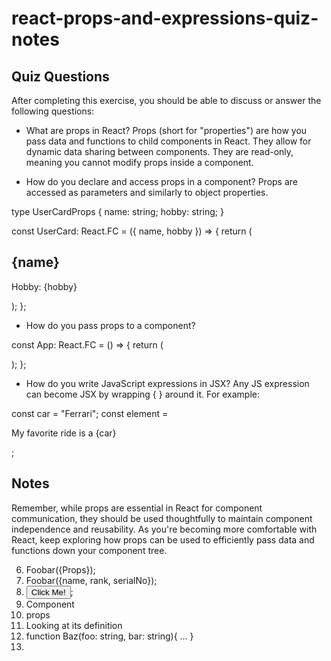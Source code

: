 # react-props-and-expressions-quiz-notes

## Quiz Questions

After completing this exercise, you should be able to discuss or answer the following questions:

- What are props in React?
  Props (short for "properties") are how you pass data and functions to child components in React. They allow for dynamic data sharing between components.
  They are read-only, meaning you cannot modify props inside a component.

- How do you declare and access props in a component?
  Props are accessed as parameters and similarly to object properties.

type UserCardProps {
name: string;
hobby: string;
}

const UserCard: React.FC<UserCardProps> = ({ name, hobby }) => {
return (

<div>
  <h2>{name}</h2>
  <p>Hobby: {hobby}</p>
</div>
  );
};

- How do you pass props to a component?

const App: React.FC = () => {
return (

  <div>
    <UserCard name="David" hobby="Hiking" />
  </div>
  );
};

- How do you write JavaScript expressions in JSX?
  Any JS expression can become JSX by wrapping { } around it. For example:

const car = "Ferrari";
const element = <p>My favorite ride is a {car}</p>;

## Notes

Remember, while props are essential in React for component communication, they should be used thoughtfully to maintain component independence and reusability. As you're becoming more comfortable with React, keep exploring how props can be used to efficiently pass data and functions down your component tree.

6. Foobar({Props});
7. Foobar({name, rank, serialNo});
8. <button onClick={Foobar}> Click Me! </button>;
9. Component
10. props
11. Looking at its definition
12. function Baz(foo: string, bar: string){
    ...
    }
13. <card onClick={Baz}></card>

